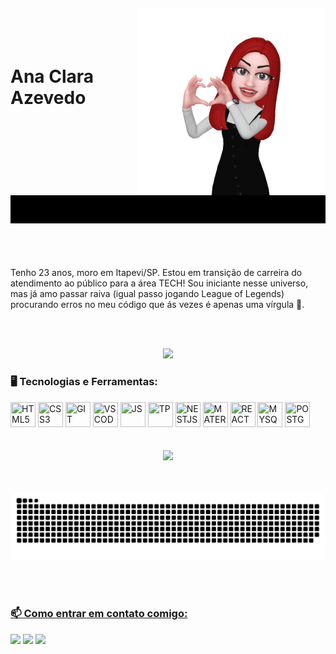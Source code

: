 <img align="right" width="300px" style="margin-top:-20px" src="https://github.com/AnaClaraazz/AnaClaraazz/blob/main/img/AREmoji_20230331_223910_35221.gif?raw=true">

 </br>
</br>

<div dsplay="inline-block">
 
 <h1 align="left">Ana Clara Azevedo</h1>

  
 </br>
</br>


## <img src = "https://github.com/AnaClaraazz/AnaClaraazz/blob/main/img/result.gif?raw=true">

 </br>
</br>

Tenho 23 anos, moro em Itapevi/SP. Estou em transição de carreira do atendimento ao público para a área TECH! Sou iniciante nesse universo, mas já amo passar raiva (igual passo jogando League of Legends) procurando erros no meu código que ás vezes é apenas uma vírgula 🤡.
 
 
 </br>
</br>

<p align="center">
  <img src="https://media.tenor.com/UscowQ5OPr0AAAAC/pc-computador.gif" width="350">
</p>

### 🖥️ Tecnologias e Ferramentas: 

<div>
 
  <img src="https://cdn.jsdelivr.net/gh/devicons/devicon/icons/html5/html5-original.svg" width="40" height="40" title = "HTML5"/>
  <img src="https://cdn.jsdelivr.net/gh/devicons/devicon/icons/css3/css3-original.svg" width="40" height="40" title = "CSS3"/> 
  <img src="https://cdn.jsdelivr.net/gh/devicons/devicon/icons/git/git-original.svg"  width="40" height="40" title = "GIT" />
  <img src="https://cdn.jsdelivr.net/gh/devicons/devicon/icons/vscode/vscode-original.svg"  width="40" height="40" title = "VSCODE"/>
  <img src="https://cdn.jsdelivr.net/gh/devicons/devicon/icons/javascript/javascript-original.svg"  width="40" height="40" title = "JS"/>
  <img src="https://cdn.jsdelivr.net/gh/devicons/devicon/icons/typescript/typescript-original.svg"  width="40" height="40" title = "TP"/>
  <img src="https://cdn.jsdelivr.net/gh/devicons/devicon/icons/nestjs/nestjs-plain.svg"  width="40" height="40" title = "NESTJS"/>
  <img src="https://cdn.jsdelivr.net/gh/devicons/devicon/icons/materialui/materialui-original.svg"  width="40" height="40" title = "MATERIALUI"/>
  <img src="https://cdn.jsdelivr.net/gh/devicons/devicon/icons/react/react-original.svg" width="40" height="40" title = "REACT"/>
  <img src="https://cdn.jsdelivr.net/gh/devicons/devicon/icons/mysql/mysql-original.svg"  width="40" height="40" title = "MYSQL"/>
  <img src="https://cdn.jsdelivr.net/gh/devicons/devicon/icons/postgresql/postgresql-original.svg" width="40" height="40" title = "POSTGRESQL"/>

 <div/>
 
   </br>
</br>

<div align="center">
 
  <a href="https://github.com/AnaClaraazz">
  <img height="180em" src="https://github-readme-stats.vercel.app/api/top-langs/?username=AnaClaraazz&layout=compact&langs_count=7&theme=dracula"/>
   
</div>

</br>
</br>


<div align="center">
  
  ![Snake animation](https://raw.githubusercontent.com/Platane/snk/output/github-contribution-grid-snake.svg)

</div>

</br>
</br>

### 📫 Como entrar em contato comigo:

  <div>
  <a href="https://www.instagram.com/anaclaraazz/" target="_blank"><img src="https://img.shields.io/badge/-Instagram-%23E4405F?style=for-the-badge&logo=instagram&logoColor=white" target="_blank"></a>
  <a href = "mailto:ana.clara93360@gmail.com"><img src="https://img.shields.io/badge/Gmail-D14836?style=for-the-badge&logo=gmail&logoColor=white" target="_blank"></a>
  <a href="https://www.linkedin.com/in/ana-clara-azevedo-fullstackdev/" target="_blank"><img src="https://img.shields.io/badge/-LinkedIn-%230077B5?style=for-the-badge&logo=linkedin&logoColor=white" target="_blank"></a>   
  </div>




